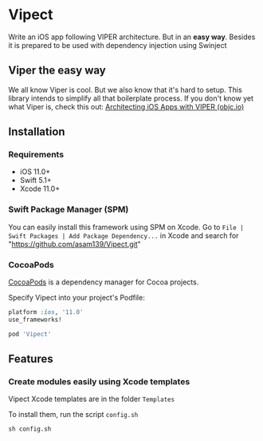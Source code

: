 # Vipect

Write an iOS app following VIPER architecture. But in an **easy way**.
Besides it is prepared to be used with dependency injection using Swinject

## Viper the easy way
We all know Viper is cool. But we also know that it's hard to setup. This library intends to simplify all that boilerplate process. If you don't know yet what Viper is, check this out: [Architecting iOS Apps with VIPER (objc.io)](https://www.objc.io/issues/13-architecture/viper/)

## Installation

### Requirements

- iOS 11.0+
- Swift 5.1+
- Xcode 11.0+

### Swift Package Manager (SPM)
You can easily install this framework using SPM on Xcode. Go to `File | Swift Packages | Add Package Dependency...` in Xcode and search for "https://github.com/asam139/Vipect.git"

### CocoaPods

[CocoaPods](https://cocoapods.org/) is a dependency manager for Cocoa projects.

Specify Vipect into your project's Podfile:

```ruby
platform :ios, '11.0'
use_frameworks!

pod 'Vipect'
```

## Features

### Create modules easily using Xcode templates
Vipect Xcode templates are in the folder `Templates`

To install them, run the script `config.sh`

```
sh config.sh
```
